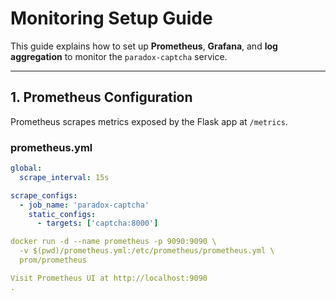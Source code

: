 # Monitoring Setup Guide

This guide explains how to set up **Prometheus**, **Grafana**, and **log aggregation** to monitor the `paradox-captcha` service.

---

## 1. Prometheus Configuration

Prometheus scrapes metrics exposed by the Flask app at `/metrics`.

### prometheus.yml
```yaml
global:
  scrape_interval: 15s

scrape_configs:
  - job_name: 'paradox-captcha'
    static_configs:
      - targets: ['captcha:8000']

docker run -d --name prometheus -p 9090:9090 \
  -v $(pwd)/prometheus.yml:/etc/prometheus/prometheus.yml \
  prom/prometheus

Visit Prometheus UI at http://localhost:9090
.
